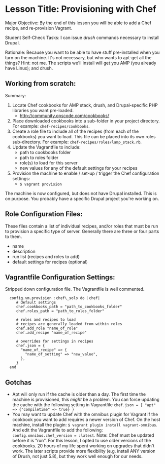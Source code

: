 # Lesson Title: Provisioning with Chef

Major Objective: By the end of this lesson you will be able to add a Chef recipe, and re-provision Vagrant.

Student Self-Check Tasks: I can issue *drush* commands necessary to install Drupal.

Rationale: Because you want to be able to have stuff pre-installed when you turn on the machine. It's not necessary, but who wants to apt-get all the things? Hint: not me. The scripts we'll install will get you AMP (you already have Linux); and drush.


## Working from scratch:

Summary:

1. Locate Chef cookbooks for AMP stack, drush, and Drupal-specific PHP libraries you want pre-loaded.
   - http://community.opscode.com/cookbooks/
2. Place downloaded cookbooks into a sub-folder in your project directory. For example: `chef-recipes/cookbooks`.
3. Create a role file to include all of the recipes (from each of the cookbooks) you want to load. This file can be placed into its own roles sub-directory. For example: `chef-recipes/roles/lamp_stack.rb`.
4. Update the Vagrantfile to include:
   - path to cookbooks folder
   - path to roles folder
   - role(s) to load for this server
   - new values for any of the default settings for your recipes
5. Provision the machine to enable / set-up / trigger the Chef configuration settings:
   - `$ vagrant provision`

The machine is now configured, but does not have Drupal installed. This is on purpose. You probably have a specific Drupal project you're working on. 

## Role Configuration Files:
These files contain a list of individual recipes, and/or roles that must be run to provision a specific type of server.
Generally there are three or four parts to them.

   - name
   - description
   - run list (recipes and roles to add)
   - default settings for recipes (optional)

## Vagrantfile Configuration Settings:
Stripped down configuration file. The Vagrantfile is well commented.

````
  config.vm.provision :chef\_solo do |chef|
     # default settings
     chef.cookbooks_path = "path_to_cookbooks_folder"
     chef.roles_path = "path_to_roles_folder"

     # roles and recipes to load
     # recipes are generally loaded from within roles
     chef.add_role "name_of_role"
     chef.add_recipe "name_of_recipe"

     # overrides for settings in recipes
     chef.json = {
       "name_of_recipe" => {
         "name_of_setting" => "new_value",
       },
     }
  end
````

## Gotchas

- Apt will only run if the cache is older than a day. The first time the machine is provisioned, this *might* be a problem. You can force updating the cache
  with the following setting in Vagrantfile `chef.json = { "apt" => {"compiletime" => true} }`
- You may want to update Chef with the omnibus plugin for Vagrant if the cookbook you want to add requires a newer version of Chef. On the host machine, install the plugin: `$ vagrant plugin install vagrant-omnibus`. And edit the Vagrantfile to add the following: `config.omnibus.chef_version = :latest`. Note: Chef must be updated before it is "run". For this lesson, I opted to use older versions of the cookbooks. 20 hours of my life spent working on upgrades that didn't work. The later scripts provide more flexibility (e.g. install ANY version of Drush, not just 5.8), but they work well enough for our needs.
